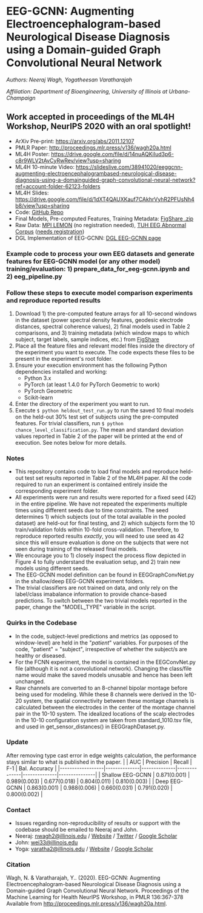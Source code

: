 # EEG-GCNN: Augmenting Electroencephalogram-based Neurological Disease Diagnosis using a Domain-guided Graph Convolutional Neural Network

_*Authors*: Neeraj Wagh, Yogatheesan Varatharajah_

_*Affiliation*: Department of Bioengineering, University of Illinois at Urbana-Champaign_

## Work accepted in proceedings of the ML4H Workshop, NeurIPS 2020 with an oral spotlight!

- ArXiv Pre-print: <https://arxiv.org/abs/2011.12107>
- PMLR Paper: <http://proceedings.mlr.press/v136/wagh20a.html>
- ML4H Poster: <https://drive.google.com/file/d/14nuAQKiIud3p6-c8r9WLV2tAvCyRwRev/view?usp=sharing>
- ML4H 10-minute Video: <https://slideslive.com/38941020/eeggcnn-augmenting-electroencephalogrambased-neurological-disease-diagnosis-using-a-domainguided-graph-convolutional-neural-network?ref=account-folder-62123-folders>
- ML4H Slides: <https://drive.google.com/file/d/1dXT4QAUXKauf7CAkhrVyhR2PFUsNh4b8/view?usp=sharing>
- Code: [GitHub Repo](https://github.com/neerajwagh/eeg-gcnn)
- Final Models, Pre-computed Features, Training Metadata: [FigShare .zip](https://figshare.com/articles/software/EEG-GCNN_Supporting_Resources_for_Reproducibility/13251452)
- Raw Data: [MPI LEMON](http://fcon_1000.projects.nitrc.org/indi/retro/MPI_LEMON.html) (no registration needed), [TUH EEG Abnormal Corpus](https://www.isip.piconepress.com/projects/tuh_eeg/downloads/tuh_eeg_abnormal/) ([needs registration](https://www.isip.piconepress.com/projects/tuh_eeg/html/request_access.php))
- DGL Implementation of EEG-GCNN: [DGL EEG-GCNN page](https://github.com/dmlc/dgl/tree/master/examples/pytorch/eeg-gcnn)
### Example code to process your own EEG datasets and generate features for EEG-GCNN model (or any other model) training/evaluation: 1) prepare_data_for_eeg-gcnn.ipynb and 2) eeg_pipeline.py

### Follow these steps to execute model comparison experiments and reproduce reported results

1. Download 1) the pre-computed feature arrays for all 10-second windows in the dataset (power spectral density features, geodesic electrode distances, spectral coherence values), 2) final models used in Table 2 comparisons, and 3) training metadata (which window maps to which subject, target labels, sample indices, etc.) from [FigShare](https://figshare.com/articles/software/EEG-GCNN_Supporting_Resources_for_Reproducibility/13251452)
2. Place all the feature files and relevant model files inside the directory of the experiment you want to execute. The code expects these files to be present in the experiment's root folder.
3. Ensure your execution environment has the following Python dependencies installed and working:
    - Python 3.x
    - PyTorch (at least 1.4.0 for PyTorch Geometric to work)
    - PyTorch Geometric
    - Scikit-learn
4. Enter the directory of the experiment you want to run.
5. Execute `$ python heldout_test_run.py` to run the saved 10 final models on the held-out 30% test set of subjects using the pre-computed features. For trivial classifiers, run `$ python chance_level_classification.py`. The mean and standard deviation values reported in Table 2 of the paper will be printed at the end of execution. See notes below for more details.

### Notes

- This repository contains code to load final models and reproduce held-out test set results reported in Table 2 of the ML4H paper. All the code required to run an experiment is contained entirely inside the corresponding experiment folder.
- All experiments were run and results were reported for a fixed seed (42) in the entire pipeline. We have not repeated the experiments multiple times using different seeds due to time constraints. The seed determines 1) which subjects (out of the total available in the pooled dataset) are held-out for final testing, and 2) which subjects form the 10 train/validation folds within 10-fold cross-validation. Therefore, to reproduce reported results _exactly_, you will need to use seed as 42 since this will ensure evaluation is done on the subjects that were not seen during training of the released final models.
- We encourage you to 1) closely inspect the process flow depicted in Figure 4 to fully understand the evaluation setup, and 2) train new models using different seeds.
- The EEG-GCNN model definition can be found in EEGGraphConvNet.py in the shallow/deep EEG-GCNN experiment folders.
- The trivial classifiers are not trained on data, and only rely on the label/class imabalance information to provide chance-based predictions. To switch between the two trivial models reported in the paper, change the "MODEL_TYPE" variable in the script.

### Quirks in the Codebase

- In the code, subject-level predictions and metrics (as opposed to window-level) are held in the "_patient_" variables. For purposes of the code, "patient" = "subject", irrespective of whether the subject/s are healthy or diseased.
- For the FCNN experiment, the model is contained in the EEGConvNet.py file (although it is not a convolutional network). Changing the class/file name would make the saved models unusable and hence has been left unchanged.
- Raw channels are converted to an 8-channel bipolar montage before being used for modeling. While these 8 channels were derived in the 10-20 system, the spatial connectivity between these montage channels is calculated between the electrodes in the center of the montage channel pair in the 10-10 system. The idealized locations of the scalp electrodes in the 10-10 configuration system are taken from standard_1010.tsv file, and used in get_sensor_distances() in EEGGraphDataset.py.

### Update
After removing type cast error in edge weights calculation, the performance stays similar to what is published in the paper.
|                  | AUC          | Precision    | Recall       | F-1          | Bal. Accuracy |
|------------------|--------------|--------------|--------------|--------------|---------------|
| Shallow EEG-GCNN | 0.871(0.001) | 0.989(0.003) | 0.677(0.018) | 0.804(0.011) | 0.810(0.003)  |
| Deep EEG-GCNN    | 0.863(0.001) | 0.988(0.006) | 0.660(0.031) | 0.791(0.020) | 0.800(0.002)  |

### Contact

- Issues regarding non-reproducibility of results or support with the codebase should be emailed to Neeraj and John.
- Neeraj: nwagh2@illinois.edu / [Website](http://neerajwagh.com/) / [Twitter](https://twitter.com/neeraj_wagh) / [Google Scholar](https://scholar.google.com/citations?hl=en&user=lCy5VsUAAAAJ)
- John: wei33@illinois.edu
- Yoga: varatha2@illinois.edu / [Website](https://sites.google.com/view/yoga-personal/home) / [Google Scholar](https://scholar.google.com/citations?user=XwL4dBgAAAAJ&hl=en)

### Citation

Wagh, N. & Varatharajah, Y.. (2020). EEG-GCNN: Augmenting Electroencephalogram-based Neurological Disease Diagnosis using a Domain-guided Graph Convolutional Neural Network. Proceedings of the Machine Learning for Health NeurIPS Workshop, in PMLR 136:367-378 Available from http://proceedings.mlr.press/v136/wagh20a.html.
